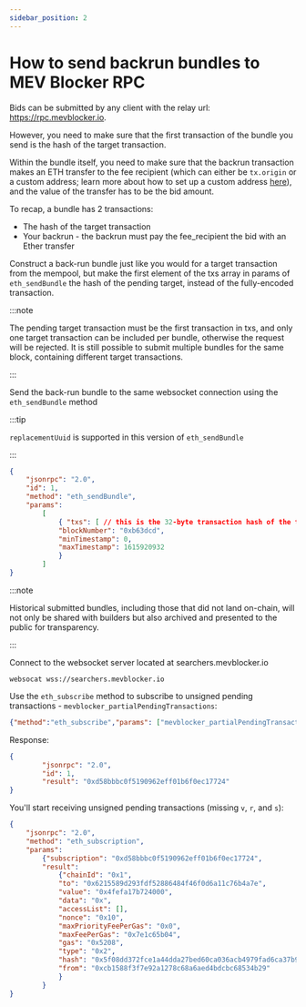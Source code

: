 ```yaml
---
sidebar_position: 2
---
```


# How to send backrun bundles to MEV Blocker RPC

Bids can be submitted by any client with the relay url: https://rpc.mevblocker.io. 

However, you need to make sure that the first transaction of the bundle you send is the hash of the target transaction.

Within the bundle itself, you need to make sure that the backrun transaction makes an ETH transfer to the fee recipient (which can either be `tx.origin` or a custom address; learn more about how to set up a custom address [here](../users-and-integrators/integrators/configuring-fee-recipient-address.md)), and the value of the transfer has to be the bid amount.

To recap, a bundle has 2 transactions:

- The hash of the target transaction
- Your backrun - the backrun must pay the fee_recipient the bid with an Ether transfer

Construct a back-run bundle just like you would for a target transaction from the mempool, but make the first element of the txs array in params of `eth_sendBundle` the hash of the pending target, instead of the fully-encoded transaction.

:::note

The pending target transaction must be the first transaction in txs, and only one target transaction can be included per bundle, otherwise the request will be rejected. It is still possible to submit multiple bundles for the same block, containing different target transactions.

:::

Send the back-run bundle to the same websocket connection using the `eth_sendBundle` method

:::tip

`replacementUuid` is supported in this version of `eth_sendBundle`

:::

```json
{ 
    "jsonrpc": "2.0", 
    "id": 1, 
    "method": "eth_sendBundle", 
    "params": 
        [ 
            { "txs": [ // this is the 32-byte transaction hash of the target transaction "0xfec1700ef24c9ff6fd2e07584a16bbb2fec1700ef24c9ff6fd2e07584a16bbb2", // this is your signed encoded transaction "0xabc123.." ], 
            "blockNumber": "0xb63dcd", 
            "minTimestamp": 0,
            "maxTimestamp": 1615920932 
            } 
        ] 
}
```

:::note

Historical submitted bundles, including those that did not land on-chain, will not only be shared with builders but also archived and presented to the public for transparency.

:::

Connect to the websocket server located at searchers.mevblocker.io

```shell
websocat wss://searchers.mevblocker.io
```

Use the `eth_subscribe` method to subscribe to unsigned pending transactions - `mevblocker_partialPendingTransactions`:


```json
{"method":"eth_subscribe","params": ["mevblocker_partialPendingTransactions"]}
```

Response:

```json
{
        "jsonrpc": "2.0", 
        "id": 1, 
        "result": "0xd58bbbc0f5190962eff01b6f0ec17724"
}
```

You'll start receiving unsigned pending transactions (missing `v`, `r`, and `s`):

```json
{
    "jsonrpc": "2.0", 
    "method": "eth_subscription", 
    "params": 
        {"subscription": "0xd58bbbc0f5190962eff01b6f0ec17724", 
        "result": 
            {"chainId": "0x1", 
            "to": "0x6215589d293fdf52886484f46f0d6a11c76b4a7e", 
            "value": "0x4fefa17b724000",
            "data": "0x", 
            "accessList": [], 
            "nonce": "0x10", 
            "maxPriorityFeePerGas": "0x0", 
            "maxFeePerGas": "0x7e1c65b04", 
            "gas": "0x5208", 
            "type": "0x2", 
            "hash": "0x5f08dd372fce1a44dda27bed60ca036acb4979fad6ca37b9c388e351a870fe4c", 
            "from": "0xcb1588f3f7e92a1278c68a6aed4bdcbc68534b29"
            }
        }
}
```
